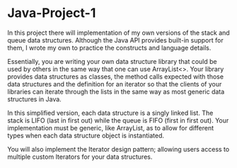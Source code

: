 # Java-Project-1

In this project there will implementation of my own versions of the stack and queue data 
structures. Although the Java API provides built-in support for them, I wrote my 
own to practice the constructs and language details.

Essentially, you are writing your own data structure library that could be used by others 
in the same way that one can use ArrayList<>. Your library provides data structures as 
classes, the method calls expected with those data structures and the definition for an 
iterator so that the clients of your libraries can iterate through the lists in the same way 
as most generic data structures in Java.

In this simplified version, each data structure is a singly linked list. The stack is LIFO 
(last in first out) while the queue is FIFO (first in first out). Your implementation must be 
generic, like ArrayList, as to allow for different types when each data structure object is 
instantiated.

You will also implement the Iterator design pattern; allowing users access to multiple 
custom Iterators for your data structures. 
